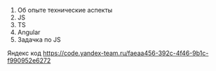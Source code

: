 1. Об опыте технические аспекты
2. JS
3. TS
4. Angular
5. Задачка по JS

Яндекс код
https://code.yandex-team.ru/faeaa456-392c-4f46-9b1c-f990952e6272